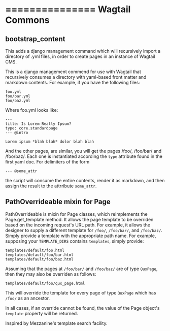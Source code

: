 ===============
Wagtail Commons
===============

## bootstrap_content

This adds a django management command which will recursively import a
directory of .yml files, in order to create pages in an instance of
Wagtail CMS.

This is a django management commend for use with Wagtail that
recursively consumes a directory with yaml-based front matter and
markdown contents. For example, if you have the following files:

    foo.yml
    foo/bar.yml
    foo/baz.yml

Where foo.yml looks like:

    ---
    title: Is Lorem Really Ipsum?
    type: core.standardpage
    --- @intro

    Lorem ipsum *blah blah* dolor blah blah

And the other pages, are similar, you will get the pages /foo/,
/foo/bar/ and /foo/baz/. Each one is instantiated according the `type`
attribute found in the first yaml doc. For delimiters of the form

    --- @some_attr

the script will consume the entire contents, render it as markdown,
and then assign the result to the attrribute `some_attr`.

## PathOverrideable mixin for Page

PathOverrideable is mixin for Page classes, which reimplements the
Page.get_template method. It allows the page template to be overriden
based on the incoming request's URL path. For example, it allows the
designer to supply a different template for `/foo/`, `/foo/bar/`, and
`/foo/baz/`. Simply provide a template with the appropriate path
name. For example, supposing your `TEMPLATE_DIRS` contains
`templates`, simply provide:

    templates/default/foo.html
    templates/default/foo/bar.html
    templates/default/foo/baz.html

Assuming that the pages at `/foo/bar/` and `/foo/baz/` are of type
`QuxPage`, then they may also be overriden as follows:

    templates/default/foo/qux_page.html

This will override the template for every page of type `QuxPage` which
has `/foo/` as an ancestor.

In all cases, if an override cannot be found, the value of the Page
object's `template` property will be returned.

Inspired by Mezzanine's template search facility.
